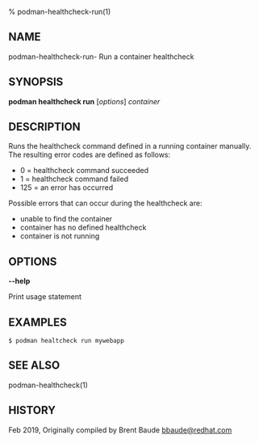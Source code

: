 % podman-healthcheck-run(1)

## NAME
podman\-healthcheck\-run- Run a container healthcheck

## SYNOPSIS
**podman healthcheck run** [*options*] *container*

## DESCRIPTION

Runs the healthcheck command defined in a running container manually.  The resulting error codes are defined
as follows:

* 0 = healthcheck command succeeded
* 1 = healthcheck command failed
* 125 = an error has occurred

Possible errors that can occur during the healthcheck are:
* unable to find the container
* container has no defined healthcheck
* container is not running

## OPTIONS
**--help**

Print usage statement


## EXAMPLES

```
$ podman healtcheck run mywebapp
```

## SEE ALSO
podman-healthcheck(1)

## HISTORY
Feb 2019, Originally compiled by Brent Baude <bbaude@redhat.com>
